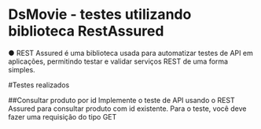 # DsMovie - testes utilizando biblioteca RestAssured
●	REST Assured é uma biblioteca usada para automatizar testes de API em aplicações, permitindo testar e validar serviços REST de uma forma simples.

#Testes realizados

##Consultar produto por id
Implemente o teste de API usando o REST Assured para consultar produto com id existente. Para o teste, você deve fazer uma requisição do tipo GET 

